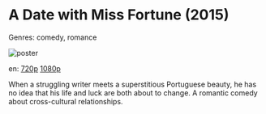 # A Date with Miss Fortune (2015)

Genres: comedy, romance

![poster](http://image.tmdb.org/t/p/w500/yUYYB8fNgJkXt0aWbTdfTtdCGzP.jpg)

en:
  [720p](magnet:?xt=urn:btih:8BD47CF93574722C0CC0DFAE477C6027C18C9E84&tr=udp://glotorrents.pw:6969/announce&tr=udp://tracker.opentrackr.org:1337/announce&tr=udp://torrent.gresille.org:80/announce&tr=udp://tracker.openbittorrent.com:80&tr=udp://tracker.coppersurfer.tk:6969&tr=udp://tracker.leechers-paradise.org:6969&tr=udp://p4p.arenabg.ch:1337&tr=udp://tracker.internetwarriors.net:1337)
  [1080p](magnet:?xt=urn:btih:997F40E66C0F537C0177C7A9954A740EE6AA598D&tr=udp://glotorrents.pw:6969/announce&tr=udp://tracker.opentrackr.org:1337/announce&tr=udp://torrent.gresille.org:80/announce&tr=udp://tracker.openbittorrent.com:80&tr=udp://tracker.coppersurfer.tk:6969&tr=udp://tracker.leechers-paradise.org:6969&tr=udp://p4p.arenabg.ch:1337&tr=udp://tracker.internetwarriors.net:1337)
  


When a struggling writer meets a superstitious Portuguese beauty, he has no idea that his life and luck are both about to change. A romantic comedy about cross-cultural relationships.